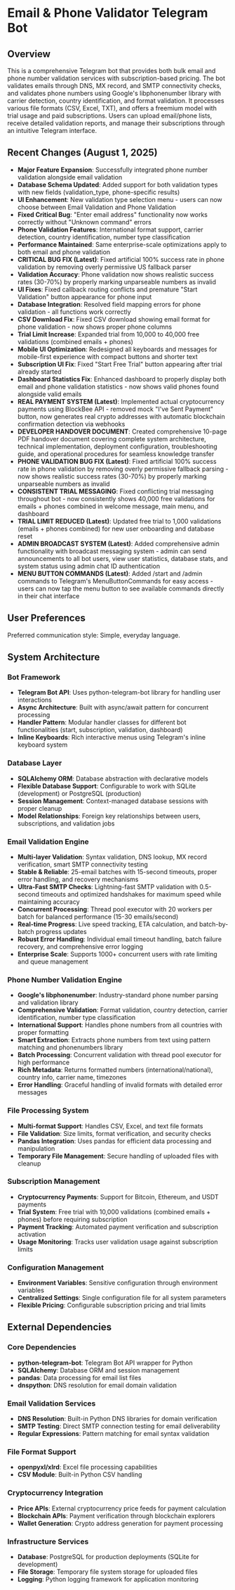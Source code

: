 # Email & Phone Validator Telegram Bot

## Overview

This is a comprehensive Telegram bot that provides both bulk email and phone number validation services with subscription-based pricing. The bot validates emails through DNS, MX record, and SMTP connectivity checks, and validates phone numbers using Google's libphonenumber library with carrier detection, country identification, and format validation. It processes various file formats (CSV, Excel, TXT), and offers a freemium model with trial usage and paid subscriptions. Users can upload email/phone lists, receive detailed validation reports, and manage their subscriptions through an intuitive Telegram interface.

## Recent Changes (August 1, 2025)
- **Major Feature Expansion**: Successfully integrated phone number validation alongside email validation
- **Database Schema Updated**: Added support for both validation types with new fields (validation_type, phone-specific results)
- **UI Enhancement**: New validation type selection menu - users can now choose between Email Validation and Phone Validation
- **Fixed Critical Bug**: "Enter email address" functionality now works correctly without "Unknown command" errors
- **Phone Validation Features**: International format support, carrier detection, country identification, number type classification
- **Performance Maintained**: Same enterprise-scale optimizations apply to both email and phone validation
- **CRITICAL BUG FIX (Latest)**: Fixed artificial 100% success rate in phone validation by removing overly permissive US fallback parser
- **Validation Accuracy**: Phone validation now shows realistic success rates (30-70%) by properly marking unparseable numbers as invalid
- **UI Fixes**: Fixed callback routing conflicts and premature "Start Validation" button appearance for phone input
- **Database Integration**: Resolved field mapping errors for phone validation - all functions work correctly
- **CSV Download Fix**: Fixed CSV download showing email format for phone validation - now shows proper phone columns
- **Trial Limit Increase**: Expanded trial from 10,000 to 40,000 free validations (combined emails + phones)
- **Mobile UI Optimization**: Redesigned all keyboards and messages for mobile-first experience with compact buttons and shorter text
- **Subscription UI Fix**: Fixed "Start Free Trial" button appearing after trial already started
- **Dashboard Statistics Fix**: Enhanced dashboard to properly display both email and phone validation statistics - now shows valid phones found alongside valid emails
- **REAL PAYMENT SYSTEM (Latest)**: Implemented actual cryptocurrency payments using BlockBee API - removed mock "I've Sent Payment" button, now generates real crypto addresses with automatic blockchain confirmation detection via webhooks
- **DEVELOPER HANDOVER DOCUMENT**: Created comprehensive 10-page PDF handover document covering complete system architecture, technical implementation, deployment configuration, troubleshooting guide, and operational procedures for seamless knowledge transfer
- **PHONE VALIDATION BUG FIX (Latest)**: Fixed artificial 100% success rate in phone validation by removing overly permissive fallback parsing - now shows realistic success rates (30-70%) by properly marking unparseable numbers as invalid
- **CONSISTENT TRIAL MESSAGING**: Fixed conflicting trial messaging throughout bot - now consistently shows 40,000 free validations for emails + phones combined in welcome message, main menu, and dashboard
- **TRIAL LIMIT REDUCED (Latest)**: Updated free trial to 1,000 validations (emails + phones combined) for new user onboarding and database reset
- **ADMIN BROADCAST SYSTEM (Latest)**: Added comprehensive admin functionality with broadcast messaging system - admin can send announcements to all bot users, view user statistics, database stats, and system status using admin chat ID authentication
- **MENU BUTTON COMMANDS (Latest)**: Added /start and /admin commands to Telegram's MenuButtonCommands for easy access - users can now tap the menu button to see available commands directly in their chat interface

## User Preferences

Preferred communication style: Simple, everyday language.

## System Architecture

### Bot Framework
- **Telegram Bot API**: Uses python-telegram-bot library for handling user interactions
- **Async Architecture**: Built with async/await pattern for concurrent processing
- **Handler Pattern**: Modular handler classes for different bot functionalities (start, subscription, validation, dashboard)
- **Inline Keyboards**: Rich interactive menus using Telegram's inline keyboard system

### Database Layer
- **SQLAlchemy ORM**: Database abstraction with declarative models
- **Flexible Database Support**: Configurable to work with SQLite (development) or PostgreSQL (production)
- **Session Management**: Context-managed database sessions with proper cleanup
- **Model Relationships**: Foreign key relationships between users, subscriptions, and validation jobs

### Email Validation Engine
- **Multi-layer Validation**: Syntax validation, DNS lookup, MX record verification, smart SMTP connectivity testing
- **Stable & Reliable**: 25-email batches with 15-second timeouts, proper error handling, and recovery mechanisms
- **Ultra-Fast SMTP Checks**: Lightning-fast SMTP validation with 0.5-second timeouts and optimized handshakes for maximum speed while maintaining accuracy
- **Concurrent Processing**: Thread pool executor with 20 workers per batch for balanced performance (15-30 emails/second)
- **Real-time Progress**: Live speed tracking, ETA calculation, and batch-by-batch progress updates
- **Robust Error Handling**: Individual email timeout handling, batch failure recovery, and comprehensive error logging
- **Enterprise Scale**: Supports 1000+ concurrent users with rate limiting and queue management

### Phone Number Validation Engine
- **Google's libphonenumber**: Industry-standard phone number parsing and validation library
- **Comprehensive Validation**: Format validation, country detection, carrier identification, number type classification
- **International Support**: Handles phone numbers from all countries with proper formatting
- **Smart Extraction**: Extracts phone numbers from text using pattern matching and phonenumbers library
- **Batch Processing**: Concurrent validation with thread pool executor for high performance
- **Rich Metadata**: Returns formatted numbers (international/national), country info, carrier name, timezones
- **Error Handling**: Graceful handling of invalid formats with detailed error messages

### File Processing System
- **Multi-format Support**: Handles CSV, Excel, and text file formats
- **File Validation**: Size limits, format verification, and security checks
- **Pandas Integration**: Uses pandas for efficient data processing and manipulation
- **Temporary File Management**: Secure handling of uploaded files with cleanup

### Subscription Management
- **Cryptocurrency Payments**: Support for Bitcoin, Ethereum, and USDT payments
- **Trial System**: Free trial with 10,000 validations (combined emails + phones) before requiring subscription
- **Payment Tracking**: Automated payment verification and subscription activation
- **Usage Monitoring**: Tracks user validation usage against subscription limits

### Configuration Management
- **Environment Variables**: Sensitive configuration through environment variables
- **Centralized Settings**: Single configuration file for all system parameters
- **Flexible Pricing**: Configurable subscription pricing and trial limits

## External Dependencies

### Core Dependencies
- **python-telegram-bot**: Telegram Bot API wrapper for Python
- **SQLAlchemy**: Database ORM and session management
- **pandas**: Data processing for email list files
- **dnspython**: DNS resolution for email domain validation

### Email Validation Services
- **DNS Resolution**: Built-in Python DNS libraries for domain verification
- **SMTP Testing**: Direct SMTP connection testing for email deliverability
- **Regular Expressions**: Pattern matching for email syntax validation

### File Format Support
- **openpyxl/xlrd**: Excel file processing capabilities
- **CSV Module**: Built-in Python CSV handling

### Cryptocurrency Integration
- **Price APIs**: External cryptocurrency price feeds for payment calculation
- **Blockchain APIs**: Payment verification through blockchain explorers
- **Wallet Generation**: Crypto address generation for payment processing

### Infrastructure Services
- **Database**: PostgreSQL for production deployments (SQLite for development)
- **File Storage**: Temporary file system storage for uploaded files
- **Logging**: Python logging framework for application monitoring